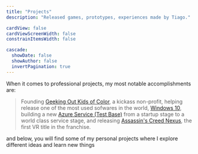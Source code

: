 ```yaml
---
title: "Projects"
description: "Released games, prototypes, experiences made by Tiago."

cardView: false
cardViewScreenWidth: false
constrainItemsWidth: false

cascade:
  showDate: false
  showAuthor: false
  invertPagination: true
---
```


When it comes to professional projects, my most notable accomplishments are:
> Founding <a href="https://www.gokic.org/" target="_blank">Geeking Out Kids of Color</a>, a kickass non-profit, helping release one of the most used sofwares in the world, <a href="https://www.microsoft.com/en-us/software-download/windows10" target="_blank">Windows 10</a>, building a new <a href="https://techcommunity.microsoft.com/t5/windows-it-pro-blog/test-base-for-microsoft-365-now-in-public-preview/ba-p/2547826" target="_blank">Azure Service (Test Base)</a> from a startup stage to a world class service stage, and releasing <a href="https://www.ubisoft.com/en-us/game/assassins-creed/nexus-vr" target="_blank">Assassin's Creed Nexus</a>, the first VR title in the franchise.

and below, you will find some of my personal projects where I explore different ideas and learn new things
